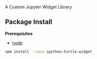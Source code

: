 A Custom Jupyter Widget Library

Package Install
---------------

**Prerequisites**
- [node](http://nodejs.org/)

```bash
npm install --save ipython-turtle-widget
```
